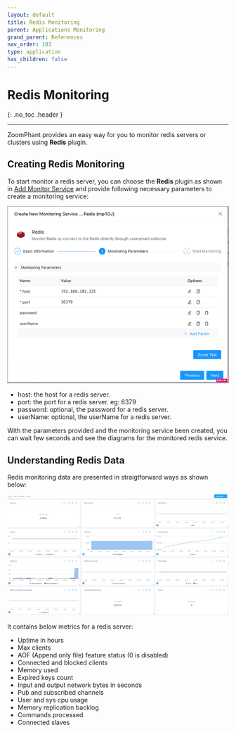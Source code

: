 ```yaml
---
layout: default
title: Redis Monitoring
parent: Applications Monitoring
grand_parent: References
nav_order: 103
type: application
has_children: false
---
```


# Redis Monitoring
{: .no_toc .header }

----
ZoomPhant provides an easy way for you to monitor redis servers or clusters using **Redis** plugin.

## Creating Redis Monitoring

To start monitor a redis server, you can choose the **Redis** plugin as shown in  [Add Monitor Service](../../01_service/) and provide following necessary parameters to create a monitoring service:

![image-20240403162241819](image-20240403162241819.png)

* host: the host for a redis server.
* port: the port for a redis server. eg: 6379
* password: optional, the password for a redis server.
* userName: optional, the userName for a redis server.

With the parameters provided and the monitoring service been created, you can wait few seconds and see the diagrams for the monitored redis service.

## Understanding Redis Data

Redis monitoring data are presented in straigtforward ways as shown below:

![redis-metrics](redis-metrics.jpg)

It contains below metrics for a redis server:

- Uptime in hours
- Max clients 
- AOF (Append only file) feature status (0 is disabled)
- Connected and blocked clients
- Memory used 
- Expired keys count
- Input and output network bytes in seconds
- Pub and subscribed channels
- User and sys cpu usage
- Memory replication backlog
- Commands processed
- Connected slaves